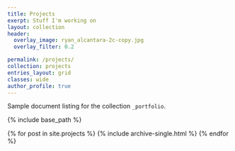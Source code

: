 ```yaml
---
title: Projects
exerpt: Stuff I'm working on
layout: collection
header:
  overlay_image: ryan_alcantara-2c-copy.jpg
  overlay_filter: 0.2

permalink: /projects/
collection: projects
entries_layout: grid
classes: wide
author_profile: true
---
```


Sample document listing for the collection `_portfolio`.

{% include base_path %}


{% for post in site.projects %}
  {% include archive-single.html %}
{% endfor %}


